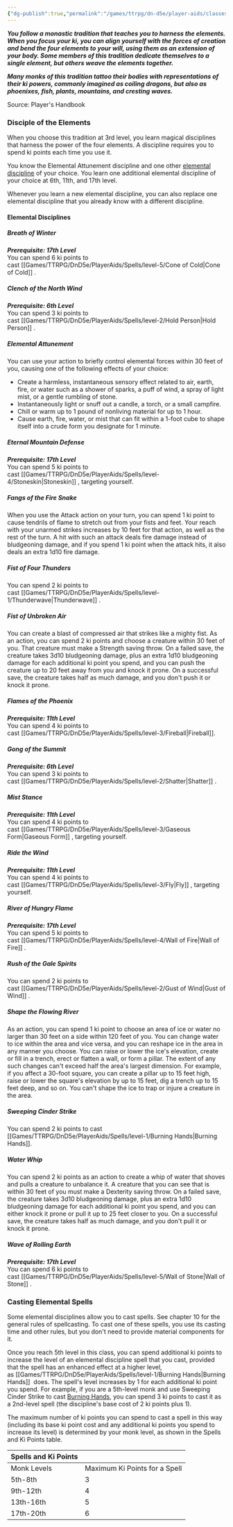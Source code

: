 ```yaml
---
{"dg-publish":true,"permalink":"/games/ttrpg/dn-d5e/player-aids/classes/class-specialisations/monk-way-of-the-four-elements/","tags":["Sub-Class","TTRPG/DND/5e"],"noteIcon":""}
---
```



**_You follow a monastic tradition that teaches you to harness the elements. When you focus your ki, you can align yourself with the forces of creation and bend the four elements to your will, using them as an extension of your body. Some members of this tradition dedicate themselves to a single element, but others weave the elements together._**

**_Many monks of this tradition tattoo their bodies with representations of their ki powers, commonly imagined as coiling dragons, but also as phoenixes, fish, plants, mountains, and cresting waves._**

Source: Player's Handbook

### Disciple of the Elements

When you choose this tradition at 3rd level, you learn magical disciplines that harness the power of the four elements. A discipline requires you to spend ki points each time you use it.

You know the Elemental Attunement discipline and one other [elemental discipline](http://dnd5e.wikidot.com/monk:four-elements:disciplines) of your choice. You learn one additional elemental discipline of your choice at 6th, 11th, and 17th level.

Whenever you learn a new elemental discipline, you can also replace one elemental discipline that you already know with a different discipline.

#### Elemental Disciplines 
##### Breath of Winter

**_Prerequisite: 17th Level_**  
You can spend 6 ki points to cast [[Games/TTRPG/DnD5e/PlayerAids/Spells/level-5/Cone of Cold\|Cone of Cold]] .

##### Clench of the North Wind

**_Prerequisite: 6th Level_**  
You can spend 3 ki points to cast [[Games/TTRPG/DnD5e/PlayerAids/Spells/level-2/Hold Person\|Hold Person]] .

##### Elemental Attunement

You can use your action to briefly control elemental forces within 30 feet of you, causing one of the following effects of your choice:

- Create a harmless, instantaneous sensory effect related to air, earth, fire, or water such as a shower of sparks, a puff of wind, a spray of light mist, or a gentle rumbling of stone.
- Instantaneously light or snuff out a candle, a torch, or a small campfire.
- Chill or warm up to 1 pound of nonliving material for up to 1 hour.
- Cause earth, fire, water, or mist that can fit within a 1-foot cube to shape itself into a crude form you designate for 1 minute.

##### Eternal Mountain Defense

**_Prerequisite: 17th Level_**  
You can spend 5 ki points to cast [[Games/TTRPG/DnD5e/PlayerAids/Spells/level-4/Stoneskin\|Stoneskin]] , targeting yourself.

##### Fangs of the Fire Snake

When you use the Attack action on your turn, you can spend 1 ki point to cause tendrils of flame to stretch out from your fists and feet. Your reach with your unarmed strikes increases by 10 feet for that action, as well as the rest of the turn. A hit with such an attack deals fire damage instead of bludgeoning damage, and if you spend 1 ki point when the attack hits, it also deals an extra 1d10 fire damage.

##### Fist of Four Thunders

You can spend 2 ki points to cast [[Games/TTRPG/DnD5e/PlayerAids/Spells/level-1/Thunderwave\|Thunderwave]] .

##### Fist of Unbroken Air

You can create a blast of compressed air that strikes like a mighty fist. As an action, you can spend 2 ki points and choose a creature within 30 feet of you. That creature must make a Strength saving throw. On a failed save, the creature takes 3d10 bludgeoning damage, plus an extra 1d10 bludgeoning damage for each additional ki point you spend, and you can push the creature up to 20 feet away from you and knock it prone. On a successful save, the creature takes half as much damage, and you don't push it or knock it prone.

##### Flames of the Phoenix

**_Prerequisite: 11th Level_**  
You can spend 4 ki points to cast [[Games/TTRPG/DnD5e/PlayerAids/Spells/level-3/Fireball\|Fireball]].

##### Gong of the Summit

**_Prerequisite: 6th Level_**  
You can spend 3 ki points to cast [[Games/TTRPG/DnD5e/PlayerAids/Spells/level-2/Shatter\|Shatter]] .

##### Mist Stance

**_Prerequisite: 11th Level_**  
You can spend 4 ki points to cast [[Games/TTRPG/DnD5e/PlayerAids/Spells/level-3/Gaseous Form\|Gaseous Form]] , targeting yourself.

##### Ride the Wind

**_Prerequisite: 11th Level_**  
You can spend 4 ki points to cast [[Games/TTRPG/DnD5e/PlayerAids/Spells/level-3/Fly\|Fly]] , targeting yourself.

##### River of Hungry Flame

**_Prerequisite: 17th Level_**  
You can spend 5 ki points to cast [[Games/TTRPG/DnD5e/PlayerAids/Spells/level-4/Wall of Fire\|Wall of Fire]] .

##### Rush of the Gale Spirits

You can spend 2 ki points to cast [[Games/TTRPG/DnD5e/PlayerAids/Spells/level-2/Gust of Wind\|Gust of Wind]] .

##### Shape the Flowing River

As an action, you can spend 1 ki point to choose an area of ice or water no larger than 30 feet on a side within 120 feet of you. You can change water to ice within the area and vice versa, and you can reshape ice in the area in any manner you choose. You can raise or lower the ice's elevation, create or fill in a trench, erect or flatten a wall, or form a pillar. The extent of any such changes can't exceed half the area's largest dimension. For example, if you affect a 30-foot square, you can create a pillar up to 15 feet high, raise or lower the square's elevation by up to 15 feet, dig a trench up to 15 feet deep, and so on. You can't shape the ice to trap or injure a creature in the area.

##### Sweeping Cinder Strike

You can spend 2 ki points to cast [[Games/TTRPG/DnD5e/PlayerAids/Spells/level-1/Burning Hands\|Burning Hands]].

##### Water Whip

You can spend 2 ki points as an action to create a whip of water that shoves and pulls a creature to unbalance it. A creature that you can see that is within 30 feet of you must make a Dexterity saving throw. On a failed save, the creature takes 3d10 bludgeoning damage, plus an extra 1d10 bludgeoning damage for each additional ki point you spend, and you can either knock it prone or pull it up to 25 feet closer to you. On a successful save, the creature takes half as much damage, and you don't pull it or knock it prone.

##### Wave of Rolling Earth

**_Prerequisite: 17th Level_**  
You can spend 6 ki points to cast [[Games/TTRPG/DnD5e/PlayerAids/Spells/level-5/Wall of Stone\|Wall of Stone]] .

### Casting Elemental Spells 
Some elemental disciplines allow you to cast spells. See chapter 10 for the general rules of spellcasting. To cast one of these spells, you use its casting time and other rules, but you don't need to provide material components for it.

Once you reach 5th level in this class, you can spend additional ki points to increase the level of an elemental discipline spell that you cast, provided that the spell has an enhanced effect at a higher level, as [[Games/TTRPG/DnD5e/PlayerAids/Spells/level-1/Burning Hands\|Burning Hands]]  does. The spell's level increases by 1 for each additional ki point you spend. For example, if you are a 5th-level monk and use Sweeping Cinder Strike to cast [Burning Hands](http://dnd5e.wikidot.com/spell:burning-hands), you can spend 3 ki points to cast it as a 2nd-level spell (the discipline's base cost of 2 ki points plus 1).

The maximum number of ki points you can spend to cast a spell in this way (including its base ki point cost and any additional ki points you spend to increase its level) is determined by your monk level, as shown in the Spells and Ki Points table.

|Spells and Ki Points|   |
|---|---|
|Monk Levels|Maximum Ki Points for a Spell|
|5th-8th|3|
|9th-12th|4|
|13th-16th|5|
|17th-20th|6|


